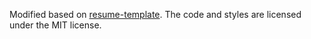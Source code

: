  Modified based on [resume-template](https://github.com/jglovier/resume-template). 
The code and styles are licensed under the MIT license. 
